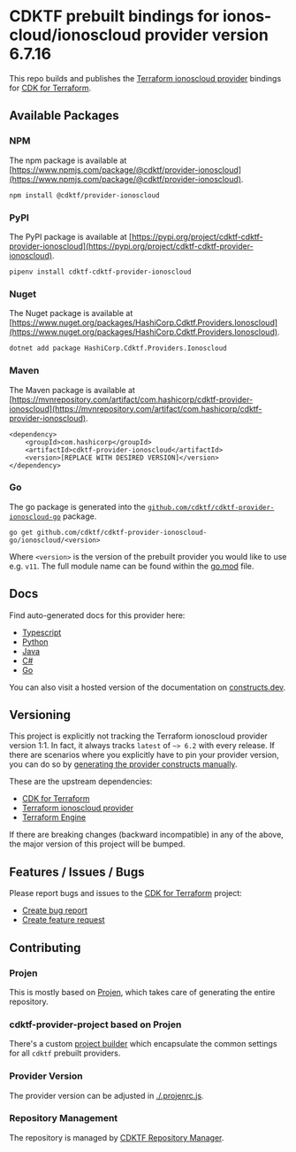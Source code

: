 # CDKTF prebuilt bindings for ionos-cloud/ionoscloud provider version 6.7.16

This repo builds and publishes the [Terraform ionoscloud provider](https://registry.terraform.io/providers/ionos-cloud/ionoscloud/6.7.16/docs) bindings for [CDK for Terraform](https://cdk.tf).

## Available Packages

### NPM

The npm package is available at [https://www.npmjs.com/package/@cdktf/provider-ionoscloud](https://www.npmjs.com/package/@cdktf/provider-ionoscloud).

`npm install @cdktf/provider-ionoscloud`

### PyPI

The PyPI package is available at [https://pypi.org/project/cdktf-cdktf-provider-ionoscloud](https://pypi.org/project/cdktf-cdktf-provider-ionoscloud).

`pipenv install cdktf-cdktf-provider-ionoscloud`

### Nuget

The Nuget package is available at [https://www.nuget.org/packages/HashiCorp.Cdktf.Providers.Ionoscloud](https://www.nuget.org/packages/HashiCorp.Cdktf.Providers.Ionoscloud).

`dotnet add package HashiCorp.Cdktf.Providers.Ionoscloud`

### Maven

The Maven package is available at [https://mvnrepository.com/artifact/com.hashicorp/cdktf-provider-ionoscloud](https://mvnrepository.com/artifact/com.hashicorp/cdktf-provider-ionoscloud).

```
<dependency>
    <groupId>com.hashicorp</groupId>
    <artifactId>cdktf-provider-ionoscloud</artifactId>
    <version>[REPLACE WITH DESIRED VERSION]</version>
</dependency>
```

### Go

The go package is generated into the [`github.com/cdktf/cdktf-provider-ionoscloud-go`](https://github.com/cdktf/cdktf-provider-ionoscloud-go) package.

`go get github.com/cdktf/cdktf-provider-ionoscloud-go/ionoscloud/<version>`

Where `<version>` is the version of the prebuilt provider you would like to use e.g. `v11`. The full module name can be found
within the [go.mod](https://github.com/cdktf/cdktf-provider-ionoscloud-go/blob/main/ionoscloud/go.mod#L1) file.

## Docs

Find auto-generated docs for this provider here:

* [Typescript](./docs/API.typescript.md)
* [Python](./docs/API.python.md)
* [Java](./docs/API.java.md)
* [C#](./docs/API.csharp.md)
* [Go](./docs/API.go.md)

You can also visit a hosted version of the documentation on [constructs.dev](https://constructs.dev/packages/@cdktf/provider-ionoscloud).

## Versioning

This project is explicitly not tracking the Terraform ionoscloud provider version 1:1. In fact, it always tracks `latest` of `~> 6.2` with every release. If there are scenarios where you explicitly have to pin your provider version, you can do so by [generating the provider constructs manually](https://cdk.tf/imports).

These are the upstream dependencies:

* [CDK for Terraform](https://cdk.tf)
* [Terraform ionoscloud provider](https://registry.terraform.io/providers/ionos-cloud/ionoscloud/6.7.16)
* [Terraform Engine](https://terraform.io)

If there are breaking changes (backward incompatible) in any of the above, the major version of this project will be bumped.

## Features / Issues / Bugs

Please report bugs and issues to the [CDK for Terraform](https://cdk.tf) project:

* [Create bug report](https://cdk.tf/bug)
* [Create feature request](https://cdk.tf/feature)

## Contributing

### Projen

This is mostly based on [Projen](https://github.com/projen/projen), which takes care of generating the entire repository.

### cdktf-provider-project based on Projen

There's a custom [project builder](https://github.com/cdktf/cdktf-provider-project) which encapsulate the common settings for all `cdktf` prebuilt providers.

### Provider Version

The provider version can be adjusted in [./.projenrc.js](./.projenrc.js).

### Repository Management

The repository is managed by [CDKTF Repository Manager](https://github.com/cdktf/cdktf-repository-manager/).
